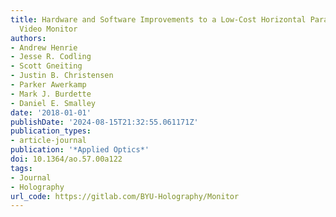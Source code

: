 ```yaml
---
title: Hardware and Software Improvements to a Low-Cost Horizontal Parallax Holographic
  Video Monitor
authors:
- Andrew Henrie
- Jesse R. Codling
- Scott Gneiting
- Justin B. Christensen
- Parker Awerkamp
- Mark J. Burdette
- Daniel E. Smalley
date: '2018-01-01'
publishDate: '2024-08-15T21:32:55.061171Z'
publication_types:
- article-journal
publication: '*Applied Optics*'
doi: 10.1364/ao.57.00a122
tags:
- Journal
- Holography
url_code: https://gitlab.com/BYU-Holography/Monitor
---
```


